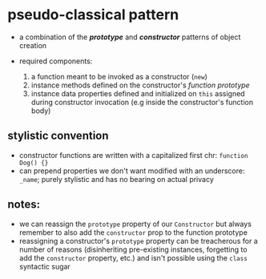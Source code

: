 # pseudo-classical pattern

- a combination of the **_prototype_** and **_constructor_** patterns of object creation

- required components:
  1. a function meant to be invoked as a constructor (`new`)
  2. instance methods defined on the constructor's _function prototype_
  3. instance data properties defined and initialized on `this` assigned during constructor invocation (e.g inside the constructor's function body)

## stylistic convention

- constructor functions are written with a capitalized first chr: `function Dog() {}`
- can prepend properties we don't want modified with an underscore: `_name`; purely stylistic and has no bearing on actual privacy

## notes:

- we can reassign the `prototype` property of our `Constructor` but always remember to also add the `constructor` prop to the function prototype
- reassigning a constructor's `prototype` property can be treacherous for a number of reasons (disinheriting pre-existing instances, forgetting to add the `constructor` property, etc.) and isn't possible using the `class` syntactic sugar
